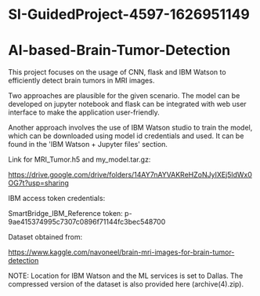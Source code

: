 # SI-GuidedProject-4597-1626951149
# AI-based-Brain-Tumor-Detection

This project focuses on the usage of CNN, flask and IBM Watson to efficiently detect brain tumors in MRI images. 

Two approaches are plausible for the given scenario. The model can be developed on jupyter notebook and flask can be integrated with web user interface to make the application user-friendly. 

Another approach involves the use of IBM Watson studio to train the model, which can be downloaded using model id credentials and used. It can be found in the 'IBM Watson + Jupyter files' section. 


Link for MRI_Tumor.h5 and my_model.tar.gz:

https://drive.google.com/drive/folders/14AY7nAYVAKReHZoNJyIXEj5ldWx0OG7t?usp=sharing


IBM access token credentials:

SmartBridge_IBM_Reference   token: p-9ae415374995c7307c0896f71144fc3bec548700


Dataset obtained from: 

https://www.kaggle.com/navoneel/brain-mri-images-for-brain-tumor-detection


NOTE: Location for IBM Watson and the ML services is set to Dallas. The compressed version of the dataset is also provided here (archive(4).zip).
